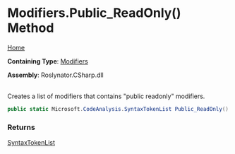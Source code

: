 # Modifiers\.Public\_ReadOnly\(\) Method

[Home](../../../../README.md)

**Containing Type**: [Modifiers](../README.md)

**Assembly**: Roslynator\.CSharp\.dll

\
Creates a list of modifiers that contains "public readonly" modifiers\.

```csharp
public static Microsoft.CodeAnalysis.SyntaxTokenList Public_ReadOnly()
```

### Returns

[SyntaxTokenList](https://docs.microsoft.com/en-us/dotnet/api/microsoft.codeanalysis.syntaxtokenlist)

